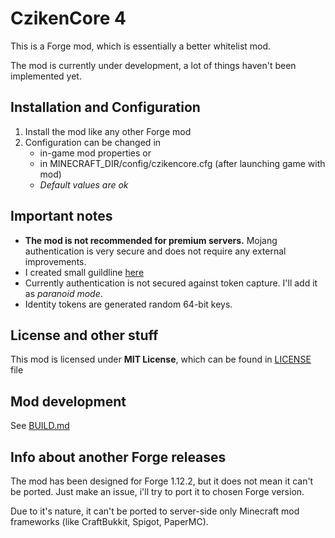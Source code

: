 # CzikenCore 4

This is a Forge mod, which is essentially a better whitelist mod.

The mod is currently under development, a lot of things haven't been implemented yet.

## Installation and Configuration
1. Install the mod like any other Forge mod
2. Configuration can be changed in 
   - in-game mod properties or 
   - in MINECRAFT_DIR/config/czikencore.cfg (after launching game with mod)
   - *Default values are ok*

## Important notes
- **The mod is not recommended for premium servers.** Mojang authentication is very secure and does not require any external improvements.
- I created small guildline [here](./USAGE.md)
- Currently authentication is not secured against token capture. I'll add it as *paranoid mode*.
- Identity tokens are generated random 64-bit keys.

## License and other stuff
This mod is licensed under **MIT License**, which can be found in [LICENSE](./LICENSE) file

## Mod development
See [BUILD.md](./BUILD.md)

## Info about another Forge releases
The mod has been designed for Forge 1.12.2, but it does not mean it can't be ported. Just make an issue, i'll try to port it to chosen Forge version.

Due to it's nature, it can't be ported to server-side only Minecraft mod frameworks (like CraftBukkit, Spigot, PaperMC).
